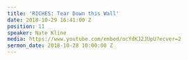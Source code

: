 ```yaml
---
title: 'RICHES: Tear Down this Wall'
date: 2018-10-29 16:41:00 Z
position: 11
speaker: Nate Kline
media: https://www.youtube.com/embed/ocYdKJ2JUpU?ecver=2
sermon_date: 2018-10-28 10:00:00 Z
---
```


